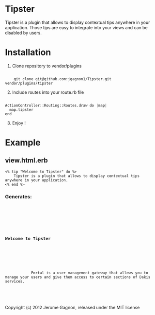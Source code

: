 Tipster
==============

Tipster is a plugin that allows to display contextual tips anywhere in your application.
Those tips are easy to integrate into your views and can be disabled by users.

Installation
==============

1. Clone repository to vendor/plugins

<code>
    git clone git@github.com:jgagnon1/Tipster.git vendor/plugins/tipster
</code>

2. Include routes into your route.rb file

<code>
ActionController::Routing::Routes.draw do |map| 
  map.tipster
end
</code>

3. Enjoy !

Example
=======

## view.html.erb

    <% tip "Welcome to Tipster" do %>
        Tipster is a plugin that allows to display contextual tips anywhere in your application.
    <% end %>

### Generates:

<code>
    <div class="tip">
        <div class="title">
            <h3>Welcome to Tipster</h3>
            <a href="/tipster/-736365685/hide" class="close"></a>
        </div>
        <div class="content">
            Portal is a user management gateway that allows you to manage your users and give them access to certain sections of Dakis services. 
        </div>
    </div>
</code>

Copyright (c) 2012 Jerome Gagnon, released under the MIT license
